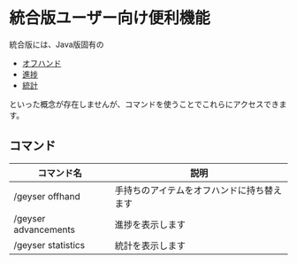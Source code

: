 # 統合版ユーザー向け便利機能

統合版には、Java版固有の

- [オフハンド](https://minecraft-ja.gamepedia.com/%E4%BA%8C%E5%88%80%E6%B5%81)
- [進捗](https://minecraft-ja.gamepedia.com/%E9%80%B2%E6%8D%97)
- [統計](https://minecraft-ja.gamepedia.com/%E7%B5%B1%E8%A8%88%E6%83%85%E5%A0%B1)

といった概念が存在しませんが、コマンドを使うことでこれらにアクセスできます。

## コマンド

|コマンド名|説明|
|-|-|
|/geyser offhand|手持ちのアイテムをオフハンドに持ち替えます|
|/geyser advancements|進捗を表示します|
|/geyser statistics|統計を表示します|
